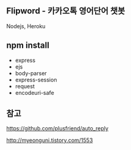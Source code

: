## Flipword - 카카오톡 영어단어 챗봇

Nodejs, Heroku

## npm install
- express
- ejs
- body-parser
- express-session
- request
- encodeuri-safe

## 참고
https://github.com/plusfriend/auto_reply

http://myeonguni.tistory.com/1553
